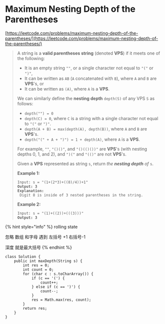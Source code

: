 # Maximum Nesting Depth of the Parentheses

[https://leetcode.com/problems/maximum-nesting-depth-of-the-parentheses/](https://leetcode.com/problems/maximum-nesting-depth-of-the-parentheses/)

> A string is a **valid parentheses string** (denoted **VPS**) if it meets one of the following:
>
> * It is an empty string `""`, or a single character not equal to `"("` or `")"`,
> * It can be written as `AB` (`A` concatenated with `B`), where `A` and `B` are **VPS**'s, or
> * It can be written as `(A)`, where `A` is a **VPS**.
>
> We can similarly define the **nesting depth** `depth(S)` of any VPS `S` as follows:
>
> * `depth("") = 0`
> * `depth(C) = 0`, where `C` is a string with a single character not equal to `"("` or `")"`.
> * `depth(A + B) = max(depth(A), depth(B))`, where `A` and `B` are **VPS**'s.
> * `depth("(" + A + ")") = 1 + depth(A)`, where `A` is a **VPS**.
>
> For example, `""`, `"()()"`, and `"()(()())"` are **VPS**'s (with nesting depths 0, 1, and 2), and `")("` and `"(()"` are not **VPS**'s.
>
> Given a **VPS** represented as string `s`, return _the **nesting depth** of_ `s`.
>
> &#x20;
>
> **Example 1:**
>
> <pre><code>Input: s = "(1+(2*3)+((8)/4))+1"
> <strong>Output: 3
> </strong><strong>Explanation:
> </strong> Digit 8 is inside of 3 nested parentheses in the string.</code></pre>
>
> **Example 2:**
>
> <pre><code>Input: s = "(1)+((2))+(((3)))"
> <strong>Output: 3</strong></code></pre>

{% hint style="info" %}
rolling state&#x20;

忽略 数组 和字母 遇到 左括号 +1 右括号-1&#x20;

深度 就是最大括号
{% endhint %}

```
class Solution {
    public int maxDepth(String s) {
        int res = 0;
        int count = 0;
        for (char c : s.toCharArray()) {
            if (c == '(') {
                count++;
            } else if (c == ')') {
                count--;
            }
            res = Math.max(res, count);
        }
        return res;
    }
}
```

